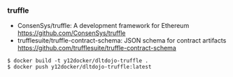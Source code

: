 ### truffle

* ConsenSys/truffle: A development framework for Ethereum https://github.com/ConsenSys/truffle
* trufflesuite/truffle-contract-schema: JSON schema for contract artifacts https://github.com/trufflesuite/truffle-contract-schema

```
$ docker build -t y12docker/dltdojo-truffle .
$ docker push y12docker/dltdojo-truffle:latest
```
